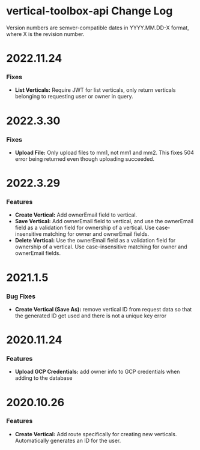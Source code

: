 # vertical-toolbox-api Change Log

Version numbers are semver-compatible dates in YYYY.MM.DD-X format,
where X is the revision number.


# 2022.11.24

### Fixes
* **List Verticals:** Require JWT for list verticals, only return verticals
belonging to requesting user or owner in query.


# 2022.3.30

### Fixes

* **Upload File:** Only upload files to mm1, not mm1 and mm2. This fixes 504
error being returned even though uploading succeeded.


# 2022.3.29

### Features

* **Create Vertical:** Add ownerEmail field to vertical.
* **Save Vertical:** Add ownerEmail field to vertical, and use the ownerEmail
field as a validation field for ownership of a vertical. Use case-insensitive
matching for owner and ownerEmail fields.
* **Delete Vertical:** Use the ownerEmail field as a validation field for
ownership of a vertical. Use case-insensitive matching for owner and ownerEmail
fields.


# 2021.1.5

### Bug Fixes

* **Create Vertical (Save As):** remove vertical ID from request data so that
the generated ID get used and there is not a unique key error


# 2020.11.24

### Features

* **Upload GCP Credentials:** add owner info to GCP credentials when adding to
the database


# 2020.10.26

### Features

* **Create Vertical:** Add route specifically for creating new verticals.
Automatically generates an ID for the user.